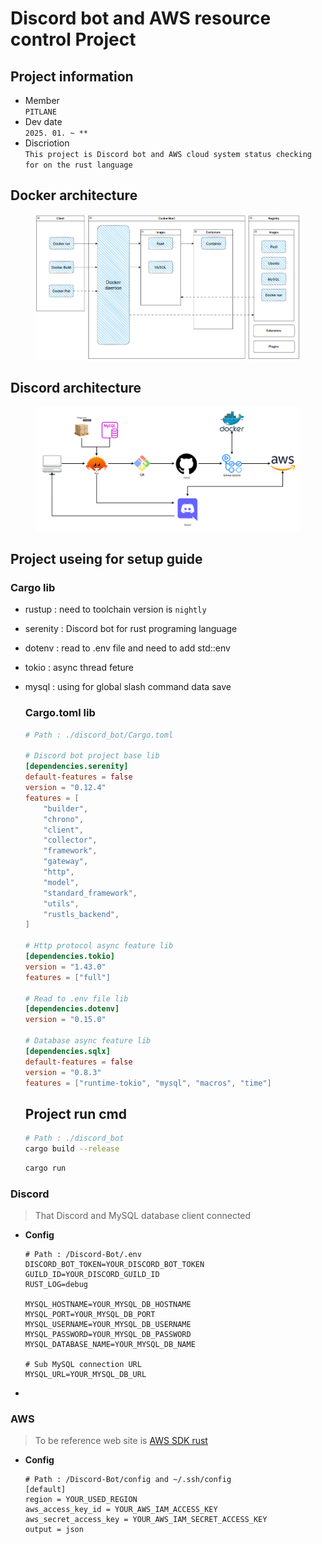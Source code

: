 # Discord bot and AWS resource control Project

## Project information
* Member  
  `PITLANE`
* Dev date  
  `2025. 01. ~ **`
* Discriotion  
  `This project is Discord bot and AWS cloud system status checking for on the rust language`

## Docker architecture
<figure align="center">
  <img src="./img/Docker-architecture.png" alt="" width=600>
</figure>

## Discord architecture
<figure align="center">
  <img src="./img/Discord-architecture.png" alt="" width=600>
</figure>

## Project useing for setup guide
### Cargo lib
* rustup : need to toolchain version is `nightly`
* serenity : Discord bot for rust programing language
* dotenv : read to .env file and need to add std::env
* tokio : async thread feture
* mysql : using for global slash command data save
  ### Cargo.toml lib
  ```toml
  # Path : ./discord_bot/Cargo.toml

  # Discord bot project base lib
  [dependencies.serenity]
  default-features = false
  version = "0.12.4"
  features = [
      "builder",
      "chrono",
      "client",
      "collector",
      "framework",
      "gateway",
      "http",
      "model",
      "standard_framework",
      "utils",
      "rustls_backend",
  ]

  # Http protocol async feature lib
  [dependencies.tokio]
  version = "1.43.0"
  features = ["full"]

  # Read to .env file lib
  [dependencies.dotenv]
  version = "0.15.0"

  # Database async feature lib
  [dependencies.sqlx]
  default-features = false
  version = "0.8.3"
  features = ["runtime-tokio", "mysql", "macros", "time"]
  ```

  ## Project run cmd
  ```bash
  # Path : ./discord_bot
  cargo build --release
  ```

  ```bash
  cargo run
  ```

### Discord
> That Discord and MySQL database client connected 
* **Config**
  ```env
  # Path : /Discord-Bot/.env
  DISCORD_BOT_TOKEN=YOUR_DISCORD_BOT_TOKEN
  GUILD_ID=YOUR_DISCORD_GUILD_ID
  RUST_LOG=debug

  MYSQL_HOSTNAME=YOUR_MYSQL_DB_HOSTNAME
  MYSQL_PORT=YOUR_MYSQL_DB_PORT
  MYSQL_USERNAME=YOUR_MYSQL_DB_USERNAME
  MYSQL_PASSWORD=YOUR_MYSQL_DB_PASSWORD
  MYSQL_DATABASE_NAME=YOUR_MYSQL_DB_NAME

  # Sub MySQL connection URL
  MYSQL_URL=YOUR_MYSQL_DB_URL
  ```

* 

### AWS
> To be reference web site is [AWS SDK rust](https://docs.aws.amazon.com/sdk-for-rust/latest/dg/credentials.html)
* **Config**
  ```config
  # Path : /Discord-Bot/config and ~/.ssh/config
  [default]
  region = YOUR_USED_REGION
  aws_access_key_id = YOUR_AWS_IAM_ACCESS_KEY
  aws_secret_access_key = YOUR_AWS_IAM_SECRET_ACCESS_KEY
  output = json
  ```